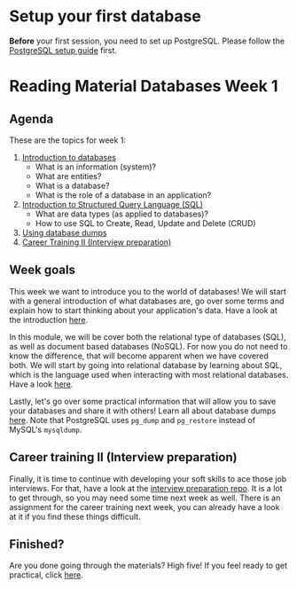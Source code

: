 # Setup your first database

**Before** your first session, you need to set up PostgreSQL. Please follow the [PostgreSQL setup guide](Postgresql-setup.md) first.

# Reading Material Databases Week 1

## Agenda

These are the topics for week 1:

1. [Introduction to databases](https://hackyourfuture.github.io/study/#/databases/README)
    - What is an information (system)?
    - What are entities?
    - What is a database?
    - What is the role of a database in an application?
2. [Introduction to Structured Query Language (SQL)](https://hackyourfuture.github.io/study/#/databases/sql/README)
    - What are data types (as applied to databases)?
    - How to use SQL to Create, Read, Update and Delete (CRUD)
3. [Using database dumps](https://hackyourfuture.github.io/study/#/databases/sql/dumps)
4. [Career Training II (Interview preparation)](https://github.com/HackYourFuture/interviewpreparation)

## Week goals

This week we want to introduce you to the world of databases! We will start with a general introduction of what databases are, go over some terms and explain how to start thinking about your application's data. Have a look at the introduction [here](https://hackyourfuture.github.io/study/#/databases/README).

In this module, we will be cover both the relational type of databases (SQL), as well as document based databases (NoSQL). For now you do not need to know the difference, that will become apparent when we have covered both. We will start by going into relational database by learning about SQL, which is the language used when interacting with most relational databases. Have a look [here](https://hackyourfuture.github.io/study/#/databases/sql/README).

Lastly, let's go over some practical information that will allow you to save your databases and share it with others! Learn all about database dumps [here](https://hackyourfuture.github.io/study/#/databases/sql/dumps). Note that PostgreSQL uses `pg_dump` and `pg_restore` instead of MySQL's `mysqldump`.

## Career training II (Interview preparation)
Finally, it is time to continue with developing your soft skills to ace those job interviews. For that, have a look at the [interview preparation repo](https://github.com/HackYourFuture/interviewpreparation). It is a lot to get through, so you may need some time next week as well. There is an assignment for the career training next week, you can already have a look at it if you find these things difficult.

## Finished?

Are you done going through the materials? High five! If you feel ready to get practical,
click [here](./MAKEME.md).
